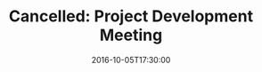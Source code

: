 ---
title: "Cancelled: Project Development Meeting"
date: 2016-10-05T17:30:00
description: Meeting cancelled due to Hurricane Matthew. 
cancelled: true
---